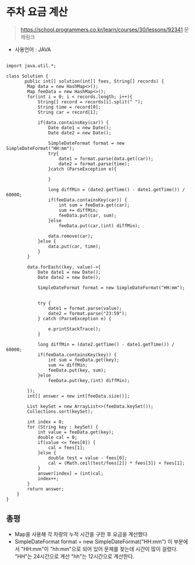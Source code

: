 # 주차 요금 계산
> https://school.programmers.co.kr/learn/courses/30/lessons/92341 문제링크
- 사용언어 : JAVA
<pre><code>
import java.util.*;

class Solution {
       public int[] solution(int[] fees, String[] records) {
        Map<String,String> data = new HashMap<>();
        Map<String,Integer> feeData = new HashMap<>();
        for(int i = 0; i < records.length; i++){
            String[] record = records[i].split(" ");
            String time = record[0];
            String car = record[1];
            
            if(data.containsKey(car)) {
            	Date date1 = new Date();
        		Date date2 = new Date();
        		
        		SimpleDateFormat format = new SimpleDateFormat("HH:mm");
        		try{
                    date1 = format.parse(data.get(car));
        		    date2 = format.parse(time);
                }catch (ParseException e){
                    
                }
        		
        		long diffMin = (date2.getTime() - date1.getTime()) / 60000;
        		if(feeData.containsKey(car)) {
        			int sum = feeData.get(car);
        			sum += diffMin;
        			feeData.put(car, sum);
        		}else
        			feeData.put(car,(int) diffMin);
        		
        		data.remove(car);
            }else {
            	data.put(car, time);
            }
        }
        
        data.forEach((key, value)->{
        	Date date1 = new Date();
    		Date date2 = new Date();
    		
    		SimpleDateFormat format = new SimpleDateFormat("HH:mm");
    		
    		
    		try {
    			date1 = format.parse(value);
				date2 = format.parse("23:59");
			} catch (ParseException e) {
				
				e.printStackTrace();
			}
    		
    		long diffMin = (date2.getTime() - date1.getTime()) / 60000;
    		if(feeData.containsKey(key)) {
    			int sum = feeData.get(key);
    			sum += diffMin;
    			feeData.put(key, sum);
    		}else
    			feeData.put(key,(int) diffMin);
    		
        });
        int[] answer = new int[feeData.size()];
        
        List<String> keySet = new ArrayList<>(feeData.keySet());
        Collections.sort(keySet);
        
        int index = 0;
        for (String key : keySet) {
            int value = feeData.get(key);
        	double cal = 0;
        	if(value <= fees[0]) {
        		cal = fees[1];
        	}else {
        		double test = value - fees[0];
            	cal = (Math.ceil(test/fees[2]) * fees[3]) + fees[1];
        	}
        	answer[index] = (int)cal;
        	index++;
        }
        return answer;
    }
}
</code></pre>

## 총평
- Map을 사용해 각 차량의 누적 시간을 구한 후 요금을 계산했다
- SimpleDateFormat format = new SimpleDateFormat("HH:mm") 이 부분에서 "HH:mm"이 "hh:mm"으로 되어 있어 문제를 찾는데 시간이 많이 걸렸다. "HH"는 24시간으로 계산 "hh"는 12시간으로 계산한다.
